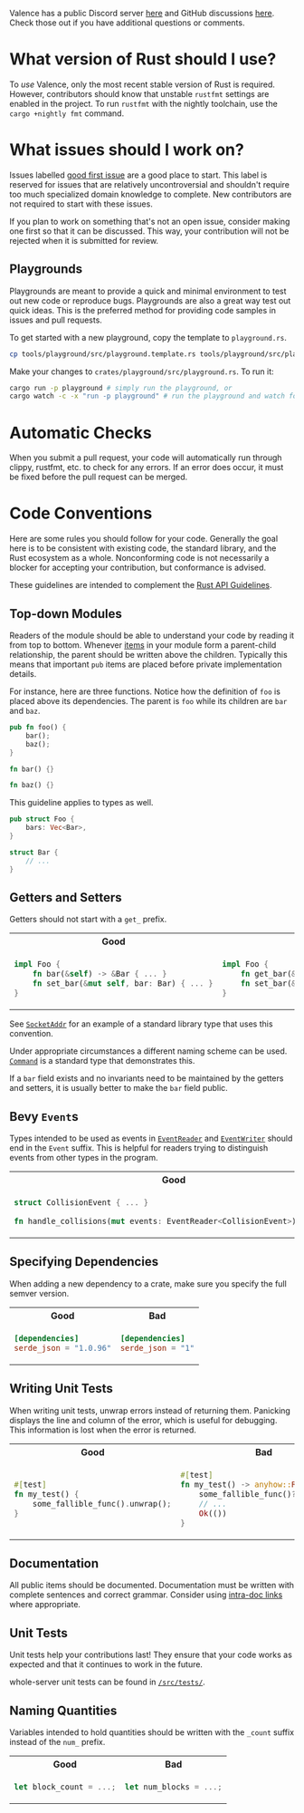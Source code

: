 Valence has a public Discord server [here](https://discord.gg/8Fqqy9XrYb) and GitHub discussions [here](https://github.com/valence-rs/valence/discussions). Check those out if you have additional questions
or comments.

# What version of Rust should I use?

To _use_ Valence, only the most recent stable version of Rust is required. However, contributors should know that
unstable `rustfmt` settings are enabled in the project. To run `rustfmt` with the nightly toolchain, use
the `cargo +nightly fmt` command.

# What issues should I work on?

Issues
labelled [good first issue](https://github.com/valence-rs/valence/issues?q=is%3Aissue+is%3Aopen+label%3A%22good+first+issue%22)
are a good place to start. This label is reserved for issues that are relatively uncontroversial and shouldn't require too much specialized domain
knowledge to complete. New contributors are not required to start with these issues.

If you plan to work on something that's not an open issue, consider making one first so that it can be discussed. This
way, your contribution will not be rejected when it is submitted for review.

## Playgrounds

Playgrounds are meant to provide a quick and minimal environment to test out new code or reproduce bugs. Playgrounds are also a great way test out quick ideas. This is the preferred method for providing code samples in issues and pull requests.

To get started with a new playground, copy the template to `playground.rs`.

```bash
cp tools/playground/src/playground.template.rs tools/playground/src/playground.rs
```

Make your changes to `crates/playground/src/playground.rs`. To run it:

```bash
cargo run -p playground # simply run the playground, or
cargo watch -c -x "run -p playground" # run the playground and watch for changes
```

# Automatic Checks

When you submit a pull request, your code will automatically run through clippy, rustfmt, etc. to check for any errors.
If an error does occur, it must be fixed before the pull request can be merged.

# Code Conventions

Here are some rules you should follow for your code. Generally the goal here is to be consistent with existing code, the
standard library, and the Rust ecosystem as a whole. Nonconforming code is not necessarily a blocker for accepting your
contribution, but conformance is advised.

These guidelines are intended to complement
the [Rust API Guidelines](https://rust-lang.github.io/api-guidelines/naming.html).

## Top-down Modules

Readers of the module should be able to understand your code by reading it from top to bottom.
Whenever [items](https://doc.rust-lang.org/reference/items.html) in your module form a parent-child relationship, the
parent should be written above the children. Typically this means that important `pub` items are placed before private
implementation details.

For instance, here are three functions. Notice how the definition of `foo` is placed above its dependencies. The parent
is `foo` while its children are `bar` and `baz`.

```rust
pub fn foo() {
    bar();
    baz();
}

fn bar() {}

fn baz() {}
```

This guideline applies to types as well.

```rust
pub struct Foo {
    bars: Vec<Bar>,
}

struct Bar {
    // ...
}
```

## Getters and Setters

Getters should not start with a `get_` prefix.

<table>
<tr>
<th>Good</th>
<th>Bad</th>
</tr>
<tr>
<td>

```rust
impl Foo {
    fn bar(&self) -> &Bar { ... }
    fn set_bar(&mut self, bar: Bar) { ... }
}
```
</td>
<td>

```rust
impl Foo {
    fn get_bar(&self) -> &Bar { ... }
    fn set_bar(&mut self, bar: Bar) { ... }
}
```
</td>
</tr>
</table>

See [`SocketAddr`](https://doc.rust-lang.org/stable/std/net/enum.SocketAddr.html) for an example of a standard library
type that uses this convention.

Under appropriate circumstances a different naming scheme can be
used. [`Command`](https://doc.rust-lang.org/stable/std/process/struct.Command.html) is a standard type that demonstrates
this.

If a `bar` field exists and no invariants need to be maintained by the getters and setters, it is usually better to make
the `bar` field public.

## Bevy `Event`s

Types intended to be used as events in [`EventReader`] and [`EventWriter`] should end in the `Event` suffix.
This is helpful for readers trying to distinguish events from other types in the program.

<table>
<tr>
<th>Good</th>
<th>Bad</th>
</tr>
<tr>
<td>

```rust
struct CollisionEvent { ... }

fn handle_collisions(mut events: EventReader<CollisionEvent>) { ... }
```
</td>
<td>

```rust
struct Collision { ... }

fn handle_collisions(mut events: EventReader<Collision>) { ... }
```
</td>
</tr>
</table>

[`EventReader`]: https://docs.rs/bevy_ecs/latest/bevy_ecs/event/struct.EventReader.html
[`EventWriter`]: https://docs.rs/bevy_ecs/latest/bevy_ecs/event/struct.EventWriter.html

## Specifying Dependencies

When adding a new dependency to a crate, make sure you specify the full semver version.

<table>
<tr>
<th>Good</th>
<th>Bad</th>
</tr>
<tr>
<td>

```toml
[dependencies]
serde_json = "1.0.96"
```
</td>
<td>

```toml
[dependencies]
serde_json = "1"
```
</td>
</tr>
</table>

## Writing Unit Tests
When writing unit tests, unwrap errors instead of returning them.
Panicking displays the line and column of the error, which is useful for debugging.
This information is lost when the error is returned.

<table>
<tr>
<th>Good</th>
<th>Bad</th>
</tr>
<tr>
<td>

```rust
#[test]
fn my_test() {
    some_fallible_func().unwrap();
}
```
</td>
<td>

```rust
#[test]
fn my_test() -> anyhow::Result<()> {
    some_fallible_func()?;
    // ...
    Ok(())
}
```
</td>
</tr>
</table>

## Documentation

All public items should be documented. Documentation must be written with complete sentences and correct grammar.
Consider using [intra-doc links](https://doc.rust-lang.org/rustdoc/write-documentation/linking-to-items-by-name.html)
where appropriate.

## Unit Tests

Unit tests help your contributions last! They ensure that your code works as expected and that it continues to work in
the future.

whole-server unit tests can be found in [`/src/tests/`](/src/tests).

## Naming Quantities

Variables intended to hold quantities should be written with the `_count` suffix instead of the `num_` prefix.

<table>
<tr>
<th>Good</th>
<th>Bad</th>
</tr>
<tr>
<td>

```rust
let block_count = ...;
```
</td>
<td>

```rust
let num_blocks = ...;
```
</td>
</tr>
</table>
